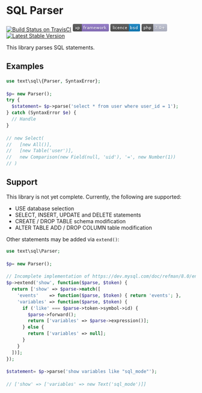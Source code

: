 SQL Parser
==========

[![Build Status on TravisCI](https://secure.travis-ci.org/xp-forge/sql-parser.svg)](http://travis-ci.org/xp-forge/sql-parser)
[![XP Framework Module](https://raw.githubusercontent.com/xp-framework/web/master/static/xp-framework-badge.png)](https://github.com/xp-framework/core)
[![BSD Licence](https://raw.githubusercontent.com/xp-framework/web/master/static/licence-bsd.png)](https://github.com/xp-framework/core/blob/master/LICENCE.md)
[![Requires PHP 7.0+](https://raw.githubusercontent.com/xp-framework/web/master/static/php-7_0plus.png)](http://php.net/)
[![Latest Stable Version](https://poser.pugx.org/xp-forge/sql-parser/version.png)](https://packagist.org/packages/xp-forge/sql-parser)

This library parses SQL statements.

Examples
--------

```php
use text\sql\{Parser, SyntaxError};

$p= new Parser();
try {
  $statement= $p->parse('select * from user where user_id = 1');
} catch (SyntaxError $e) {
  // Handle
}

// new Select(
//   [new All()],
//   [new Table('user')],
//   new Comparison(new Field(null, 'uid'), '=', new Number(1))
// )
```

Support
-------
This library is not yet complete. Currently, the following are supported:

* USE database selection
* SELECT, INSERT, UPDATE and DELETE statements
* CREATE / DROP TABLE schema modification
* ALTER TABLE ADD / DROP COLUMN table modification

Other statements may be added via `extend()`:

```php
use text\sql\Parser;

$p= new Parser();

// Incomplete implementation of https://dev.mysql.com/doc/refman/8.0/en/show.html
$p->extend('show', function($parse, $token) {
  return ['show' => $parse->match([
    'events'    => function($parse, $token) { return 'events'; },
    'variables' => function($parse, $token) {
      if ('like' === $parse->token->symbol->id) {
        $parse->forward();
        return ['variables' => $parse->expression()];
      } else {
        return ['variables' => null];
      }
    }
  ])];
});

$statement= $p->parse('show variables like "sql_mode"');

// ['show' => ['variables' => new Text('sql_mode')]]
```